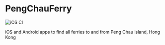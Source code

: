 # PengChauFerry
![iOS CI](https://github.com/lionello/PengChauFerry/workflows/iOS%20CI/badge.svg)

iOS and Android apps to find all ferries to and from Peng Chau island, Hong Kong

